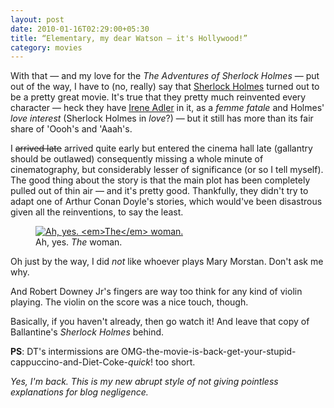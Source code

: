 ```yaml
---
layout: post
date: 2010-01-16T02:29:00+05:30
title: “Elementary, my dear Watson – it's Hollywood!”
category: movies
---
```


With that — and my love for the *The Adventures of Sherlock Holmes* — put out of the way, I have to (no, really) say that [Sherlock Holmes][] turned out to be a pretty great movie. It's true that they pretty much reinvented every character — heck they have [Irene Adler][] in it, as a *femme fatale* and Holmes' *love interest* (Sherlock Holmes in *love*?) — but it still has more than its fair share of 'Oooh's and 'Aaah's.

I <del>arrived late</del> arrived quite early but entered the cinema hall late (gallantry should be outlawed) consequently missing a whole minute of cinematography, but considerably lesser of significance (or so I tell myself). The good thing about the story is that the main plot has been completely pulled out of thin air — and it's pretty good. Thankfully, they didn't try to adapt one of Arthur Conan Doyle's stories, which would've been disastrous given all the reinventions, to say the least.

<figure>
	<a rel="lightbox" href="https://lh5.googleusercontent.com/-dg7rR6YXzNI/UT9xY-z6dDI/AAAAAAAAAew/LFzhHSP62AM/s1600/holmesadler.jpg">
		<img src="https://lh5.googleusercontent.com/-dg7rR6YXzNI/UT9xY-z6dDI/AAAAAAAAAew/LFzhHSP62AM/s1600/holmesadler.jpg" alt="Ah, yes. <em>The</em> woman.">
	</a>
	<figcaption>Ah, yes. <em>The</em> woman.</figcaption>
</figure>

Oh just by the way, I did *not* like whoever plays Mary Morstan. Don't ask me why.

And Robert Downey Jr's fingers are way too think for any kind of violin playing. The violin on the score was a nice touch, though.

Basically, if you haven't already, then go watch it! And leave that copy of Ballantine's *Sherlock Holmes* behind.

**PS**: DT's intermissions are OMG-the-movie-is-back-get-your-stupid-cappuccino-and-Diet-Coke-*quick*! too short.

*Yes, I'm back. This is my new abrupt style of not giving pointless explanations for blog negligence.*

[Sherlock Holmes]: http://www.imdb.com/title/tt0988045/
[Irene Adler]: http://en.wikipedia.org/wiki/Irene_Adler
